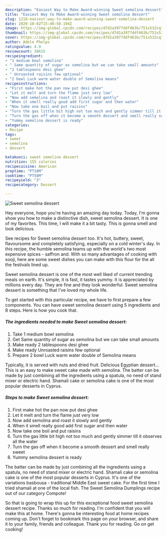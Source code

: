 ```yaml
---
description: "Easiest Way to Make Award-winning Sweet semolina dessert"
title: "Easiest Way to Make Award-winning Sweet semolina dessert"
slug: 1218-easiest-way-to-make-award-winning-sweet-semolina-dessert
date: 2020-10-02T15:40:50.194Z
image: https://img-global.cpcdn.com/recipes/d7d1a3977ddf463b/751x532cq70/sweet-semolina-dessert-recipe-main-photo.jpg
thumbnail: https://img-global.cpcdn.com/recipes/d7d1a3977ddf463b/751x532cq70/sweet-semolina-dessert-recipe-main-photo.jpg
cover: https://img-global.cpcdn.com/recipes/d7d1a3977ddf463b/751x532cq70/sweet-semolina-dessert-recipe-main-photo.jpg
author: Adele Phelps
ratingvalue: 4.9
reviewcount: 38615
recipeingredient:
- "1 medium bowl semolina"
- " Same quantity of sugar as semolina but we can take small amounts"
- "2 tablespoons desi ghee"
- " Unroasted raisins few optional"
- "2 bowl Luck warm water double of Semolina means"
recipeinstructions:
- "First make hot the pan now put desi ghee"
- "Let it melt and turn the flame just very low"
- "Now add semolina and roast it slowly and gently"
- "When it smell really good add first sugar and then water"
- "Now take one boil and put raisins"
- "Turn the gas little bit high not too much and gently simmer till it observes all the water"
- "Turn the gas off when it become a smooth dessert and smell really sweet"
- "Yummy semolina dessert is ready"
categories:
- Recipe
tags:
- sweet
- semolina
- dessert

katakunci: sweet semolina dessert 
nutrition: 155 calories
recipecuisine: American
preptime: "PT18M"
cooktime: "PT58M"
recipeyield: "3"
recipecategory: Dessert

---
```



![Sweet semolina dessert](https://img-global.cpcdn.com/recipes/d7d1a3977ddf463b/751x532cq70/sweet-semolina-dessert-recipe-main-photo.jpg)

Hey everyone, hope you're having an amazing day today. Today, I'm gonna show you how to make a distinctive dish, sweet semolina dessert. It is one of my favorites. This time, I will make it a bit tasty. This is gonna smell and look delicious.

See recipes for Sweet semolina dessert too. It&#39;s hot, buttery, sweet, flavoursome and completely satisfying, especially on a cold winter&#39;s day. In this recipe, the humble semolina teams up with the world&#39;s two most expensive spices - saffron and. With so many advantages of cooking with sooji, here are some sweet dishes you can make with this flour for the all the festivals lined up.

Sweet semolina dessert is one of the most well liked of current trending meals on earth. It's simple, it is fast, it tastes yummy. It is appreciated by millions every day. They are fine and they look wonderful. Sweet semolina dessert is something that I've loved my whole life.


To get started with this particular recipe, we have to first prepare a few components. You can have sweet semolina dessert using 5 ingredients and 8 steps. Here is how you cook that.

<!--inarticleads1-->

##### The ingredients needed to make Sweet semolina dessert:

1. Take 1 medium bowl semolina
1. Get  Same quantity of sugar as semolina but we can take small amounts
1. Make ready 2 tablespoons desi ghee
1. Make ready  Unroasted raisins few optional
1. Prepare 2 bowl Luck warm water double of Semolina means


Typically, it is served with nuts and dried fruit. Delicious Egyptian dessert… This is an easy to make sweet cake made with semolina. The batter can be made by just combining all the ingredients using a spatula, no need of stand mixer or electric hand. Shamali cake or semolina cake is one of the most popular desserts in Cyprus. 

<!--inarticleads2-->

##### Steps to make Sweet semolina dessert:

1. First make hot the pan now put desi ghee
1. Let it melt and turn the flame just very low
1. Now add semolina and roast it slowly and gently
1. When it smell really good add first sugar and then water
1. Now take one boil and put raisins
1. Turn the gas little bit high not too much and gently simmer till it observes all the water
1. Turn the gas off when it become a smooth dessert and smell really sweet
1. Yummy semolina dessert is ready


The batter can be made by just combining all the ingredients using a spatula, no need of stand mixer or electric hand. Shamali cake or semolina cake is one of the most popular desserts in Cyprus. It&#39;s one of the variations basbousa - traditional Middle East sweet cake. For the first time I tried shamali at one of the local fish. The Sweet Semolina Dumplings recipe out of our category Compote! 

So that is going to wrap this up for this exceptional food sweet semolina dessert recipe. Thanks so much for reading. I'm confident that you will make this at home. There's gonna be interesting food at home recipes coming up. Don't forget to bookmark this page on your browser, and share it to your family, friends and colleague. Thank you for reading. Go on get cooking!
